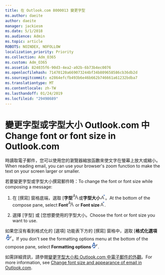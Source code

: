 ```yaml
---
title: 在 Outlook.com 8000013 變更字型
ms.author: daeite
author: daeite
manager: jackiesm
ms.date: 5/1/2018
ms.audience: Admin
ms.topic: article
ROBOTS: NOINDEX, NOFOLLOW
localization_priority: Priority
ms.collection: Adm_O365
ms.custom: Adm_O365
ms.assetid: 824035f6-90d3-4ea2-a92b-6b73b4ec0076
ms.openlocfilehash: 71470120a669073244bf34b809658586cb36db2d
ms.sourcegitcommit: e2864efcfb493b6e46b662b746661a61232bdba7
ms.translationtype: MT
ms.contentlocale: zh-TW
ms.lasthandoff: 01/24/2019
ms.locfileid: "29498689"
---
```

# <a name="change-font-or-font-size-in-outlookcom"></a><span data-ttu-id="0c90a-102">變更字型或字型大小 Outlook.com 中</span><span class="sxs-lookup"><span data-stu-id="0c90a-102">Change font or font size in Outlook.com</span></span>

<span data-ttu-id="0c90a-103">時讀取電子郵件，您可以使用您的瀏覽器縮放函數來使文字在螢幕上放大或縮小。</span><span class="sxs-lookup"><span data-stu-id="0c90a-103">When reading email, you can use your browser's zoom function to make the text on your screen larger or smaller.</span></span>
  
<span data-ttu-id="0c90a-104">若要變更字型或字型大小撰寫郵件時：</span><span class="sxs-lookup"><span data-stu-id="0c90a-104">To change the font or font size while composing a message:</span></span>
  
1. <span data-ttu-id="0c90a-105">在 [撰寫] 窗格底端，選取 [**字型**![字型](media/6d9372e0-cde5-49fc-a457-aafb62255163.png)或**字型大小**![字型大小圖示](media/9334f617-9593-4bd0-afb1-c53308ad7591.png)。</span><span class="sxs-lookup"><span data-stu-id="0c90a-105">At the bottom of the compose pane, select **Font**![Font](media/6d9372e0-cde5-49fc-a457-aafb62255163.png) or **Font size**![The Font size icon](media/9334f617-9593-4bd0-afb1-c53308ad7591.png).</span></span>
    
2. <span data-ttu-id="0c90a-106">選擇 [字型] 或 [您想要使用的字型大小。</span><span class="sxs-lookup"><span data-stu-id="0c90a-106">Choose the font or font size you want to use.</span></span>
    
<span data-ttu-id="0c90a-107">如果您沒有看到格式化的 [選項] 功能表下方的 [撰寫] 窗格中，選取 [**格式化選項**![格式選項圖示](media/13103798-e3ea-4069-a7a0-63f8903c8c3a.png)。</span><span class="sxs-lookup"><span data-stu-id="0c90a-107">If you don't see the formatting options menu at the bottom of the compose pane, select **Formatting options**![The Formatting options icon](media/13103798-e3ea-4069-a7a0-63f8903c8c3a.png).</span></span>
  
<span data-ttu-id="0c90a-108">如需詳細資訊，請參閱[變更字型大小和 Outlook.com 中電子郵件的外觀](https://go.microsoft.com/fwlink/p/?linkid=873130)。</span><span class="sxs-lookup"><span data-stu-id="0c90a-108">For more information, see [Change font size and appearance of email in Outlook.com](https://go.microsoft.com/fwlink/p/?linkid=873130).</span></span>
  

